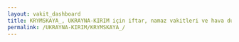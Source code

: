 ```yaml
---
layout: vakit_dashboard
title: KRYMSKAYA_, UKRAYNA-KIRIM için iftar, namaz vakitleri ve hava durumu - ilçe/eyalet seç
permalink: /UKRAYNA-KIRIM/KRYMSKAYA_/
---
```


<script type="text/javascript">
  var GLOBAL_COUNTRY = 'UKRAYNA-KIRIM';
  var GLOBAL_CITY = 'KRYMSKAYA_';
  var GLOBAL_STATE = '';
  var lat = 72;
  var lon = 21;
</script>
